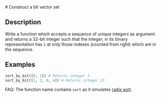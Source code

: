 # Construct a bit vector set

## Description

Write a function which accepts a sequence of unique integers as argument and returns a 32-bit integer such that the integer, in its binary representation has `1` at only those indexes (counted from right) which are in the sequence.

## Examples

```python
sort_by_bit([0, 1]) # Returns integer 3
sort_by_bit([1, 2, 0, 4]) # Returns integer 23
```

FAQ: The function name contains `sort` as it simulates [radix sort](https://en.wikipedia.org/wiki/Radix_sort).

